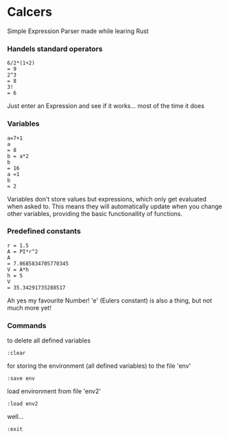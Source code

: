 # Calcers
Simple Expression Parser made while learing Rust

### Handels standard operators
```
6/2*(1+2)
= 9
2^3
= 8
3!
= 6
```
Just enter an Expression and see if it works... most of the time it does

### Variables
```
a=7+1
a
= 8
b = a*2
b
= 16
a =1
b
= 2
```
Variables don't store values but expressions, which only get evaluated when asked to.
This means they will automatically update when you change other variables, providing the basic
functionallity of functions.

### Predefined constants
```
r = 1.5
A = PI*r^2
A
= 7.0685834705770345
V = A*h
h = 5
V
= 35.34291735288517
```
Ah yes my favourite Number! 'e' (Eulers constant) is also a thing, but not much more yet!

### Commands
to delete all defined variables
```
:clear
```
for storing the environment (all defined variables) to the file 'env'
```
:save env
```
load environment from file 'env2'
```
:load env2
```
well...
```
:exit
```

